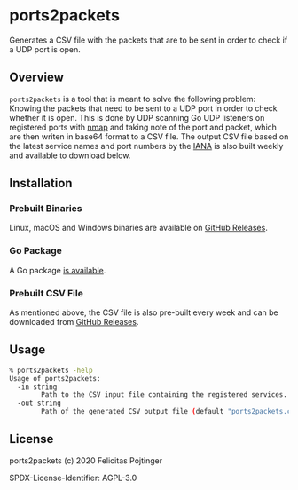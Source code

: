 # ports2packets

Generates a CSV file with the packets that are to be sent in order to check if a UDP port is open.

## Overview

`ports2packets` is a tool that is meant to solve the following problem: Knowing the packets that need to be sent to a UDP port in order to check whether it is open. This is done by UDP scanning Go UDP listeners on registered ports with [nmap](https://nmap.org/) and taking note of the port and packet, which are then writen in base64 format to a CSV file. The output CSV file based on the latest service names and port numbers by the [IANA](https://www.iana.org/) is also built weekly and available to download below.

## Installation

### Prebuilt Binaries

Linux, macOS and Windows binaries are available on [GitHub Releases](https://github.com/pojntfx/ports2packets/releases).

### Go Package

A Go package [is available](https://pkg.go.dev/mod/github.com/pojntfx/ports2packets).

### Prebuilt CSV File

As mentioned above, the CSV file is also pre-built every week and can be downloaded from [GitHub Releases](https://github.com/pojntfx/ports2packets/releases).

## Usage

```bash
% ports2packets -help
Usage of ports2packets:
  -in string
        Path to the CSV input file containing the registered services. Download from https://www.iana.org/assignments/service-names-port-numbers/service-names-port-numbers.xhtml (default "/etc/ports2packets/service-names-port-numbers.csv")
  -out string
        Path of the generated CSV output file (default "ports2packets.csv")
```

## License

ports2packets (c) 2020 Felicitas Pojtinger

SPDX-License-Identifier: AGPL-3.0
